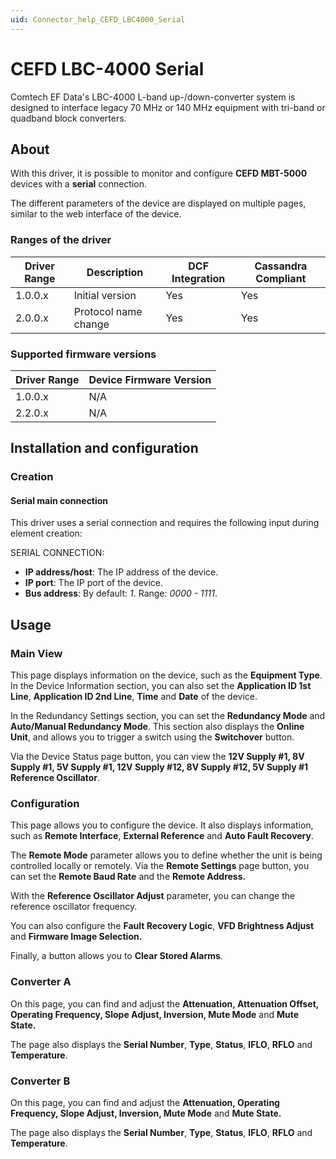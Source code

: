 ```yaml
---
uid: Connector_help_CEFD_LBC4000_Serial
---
```


# CEFD LBC-4000 Serial

Comtech EF Data's LBC-4000 L-band up-/down-converter system is designed to interface legacy 70 MHz or 140 MHz equipment with tri-band or quadband block converters.

## About

With this driver, it is possible to monitor and configure **CEFD MBT-5000** devices with a **serial** connection.

The different parameters of the device are displayed on multiple pages, similar to the web interface of the device.

### Ranges of the driver

| **Driver Range** | **Description**      | **DCF Integration** | **Cassandra Compliant** |
|------------------|----------------------|---------------------|-------------------------|
| 1.0.0.x          | Initial version      | Yes                 | Yes                     |
| 2.0.0.x          | Protocol name change | Yes                 | Yes                     |

### Supported firmware versions

| **Driver Range** | **Device Firmware Version** |
|------------------|-----------------------------|
| 1.0.0.x          | N/A                         |
| 2.2.0.x          | N/A                         |

## Installation and configuration

### Creation

#### Serial main connection

This driver uses a serial connection and requires the following input during element creation:

SERIAL CONNECTION:

- **IP address/host**: The IP address of the device.
- **IP port**: The IP port of the device.
- **Bus address**: By default: *1*. Range: *0000 - 1111*.

## Usage

### Main View

This page displays information on the device, such as the **Equipment Type**. In the Device Information section, you can also set the **Application ID 1st Line**, **Application ID 2nd Line**, **Time** and **Date** of the device.

In the Redundancy Settings section, you can set the **Redundancy Mode** and **Auto/Manual Redundancy Mode**. This section also displays the **Online Unit**, and allows you to trigger a switch using the **Switchover** button.

Via the Device Status page button, you can view the **12V Supply \#1, 8V Supply \#1, 5V Supply \#1, 12V Supply \#12, 8V Supply \#12, 5V Supply \#1 Reference Oscillator**.

### Configuration

This page allows you to configure the device. It also displays information, such as **Remote Interface**, **External Reference** and **Auto Fault Recovery**.

The **Remote Mode** parameter allows you to define whether the unit is being controlled locally or remotely. Via the **Remote Settings** page button, you can set the **Remote Baud Rate** and the **Remote Address.**

With the **Reference Oscillator Adjust** parameter, you can change the reference oscillator frequency.

You can also configure the **Fault Recovery Logic**, **VFD Brightness Adjust** and **Firmware Image Selection.**

Finally, a button allows you to **Clear Stored Alarms**.

### Converter A

On this page, you can find and adjust the **Attenuation, Attenuation Offset, Operating Frequency, Slope Adjust, Inversion, Mute Mode** and **Mute State.**

The page also displays the **Serial Number**, **Type**, **Status**, **IFLO**, **RFLO** and **Temperature**.

### Converter B

On this page, you can find and adjust the **Attenuation, Operating Frequency, Slope Adjust, Inversion, Mute Mode** and **Mute State.**

The page also displays the **Serial Number**, **Type**, **Status**, **IFLO**, **RFLO** and **Temperature**.
